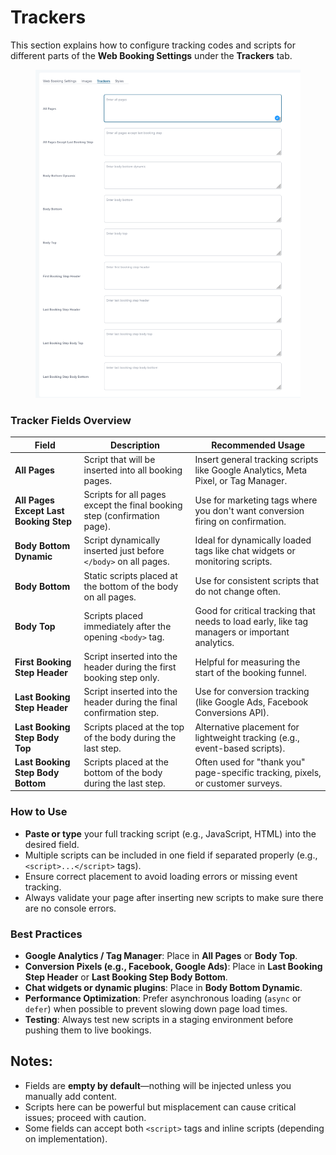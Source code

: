 # Trackers

This section explains how to configure tracking codes and scripts for different parts of the **Web Booking Settings** under the **Trackers** tab.

<figure><img src="../../.gitbook/assets/image (1) (1) (1) (1) (1) (1) (1) (1) (1) (1) (1) (1) (1) (1) (1) (1) (1) (1) (1) (1) (1) (1) (1) (1) (1) (1) (1) (1) (1) (1) (1) (1) (1) (1).png" alt=""><figcaption></figcaption></figure>

### Tracker Fields Overview

| Field                                  | Description                                                              | Recommended Usage                                                                              |
| -------------------------------------- | ------------------------------------------------------------------------ | ---------------------------------------------------------------------------------------------- |
| **All Pages**                          | Script that will be inserted into all booking pages.                     | Insert general tracking scripts like Google Analytics, Meta Pixel, or Tag Manager.             |
| **All Pages Except Last Booking Step** | Scripts for all pages except the final booking step (confirmation page). | Use for marketing tags where you don't want conversion firing on confirmation.                 |
| **Body Bottom Dynamic**                | Script dynamically inserted just before `</body>` on all pages.          | Ideal for dynamically loaded tags like chat widgets or monitoring scripts.                     |
| **Body Bottom**                        | Static scripts placed at the bottom of the body on all pages.            | Use for consistent scripts that do not change often.                                           |
| **Body Top**                           | Scripts placed immediately after the opening `<body>` tag.               | Good for critical tracking that needs to load early, like tag managers or important analytics. |
| **First Booking Step Header**          | Script inserted into the header during the first booking step only.      | Helpful for measuring the start of the booking funnel.                                         |
| **Last Booking Step Header**           | Script inserted into the header during the final confirmation step.      | Use for conversion tracking (like Google Ads, Facebook Conversions API).                       |
| **Last Booking Step Body Top**         | Scripts placed at the top of the body during the last step.              | Alternative placement for lightweight tracking (e.g., event-based scripts).                    |
| **Last Booking Step Body Bottom**      | Scripts placed at the bottom of the body during the last step.           | Often used for "thank you" page-specific tracking, pixels, or customer surveys.                |

### How to Use

* **Paste or type** your full tracking script (e.g., JavaScript, HTML) into the desired field.
* Multiple scripts can be included in one field if separated properly (e.g., `<script>...</script>` tags).
* Ensure correct placement to avoid loading errors or missing event tracking.
* Always validate your page after inserting new scripts to make sure there are no console errors.

### Best Practices

* **Google Analytics / Tag Manager**: Place in **All Pages** or **Body Top**.
* **Conversion Pixels (e.g., Facebook, Google Ads)**: Place in **Last Booking Step Header** or **Last Booking Step Body Bottom**.
* **Chat widgets or dynamic plugins**: Place in **Body Bottom Dynamic**.
* **Performance Optimization**: Prefer asynchronous loading (`async` or `defer`) when possible to prevent slowing down page load times.
* **Testing**: Always test new scripts in a staging environment before pushing them to live bookings.

## Notes:

* Fields are **empty by default**—nothing will be injected unless you manually add content.
* Scripts here can be powerful but misplacement can cause critical issues; proceed with caution.
* Some fields can accept both `<script>` tags and inline scripts (depending on implementation).

